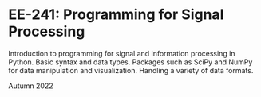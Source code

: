 # EE-241: Programming for Signal Processing
Introduction to programming for signal and information processing in Python. Basic syntax and data types. Packages such as SciPy and NumPy for data manipulation and visualization. Handling a variety of data formats.

Autumn 2022
